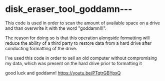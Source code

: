 # disk_eraser_tool_goddamn---

This code is used in order to scan the amount of available space on a drive and than 
overwrite it with the word "goddamn!!!". 

The reason for doing so is that this operation alongside formatting will reduce the 
ability of a third party to restore data from a hard drive after conducting formatting 
of the drive.

I've used this code in order to sell an old computer without compromising my data, which
was present on the hard drive prior to formatting it

good luck and goddamn! https://youtu.be/PTqtrGBYpxQ
